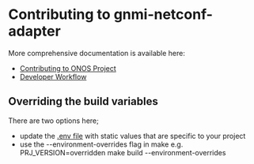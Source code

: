 # Contributing to gnmi-netconf-adapter

More comprehensive documentation is available here:

- [Contributing to ONOS Project](https://docs.onosproject.org/developers/contributing/)
- [Developer Workflow](https://docs.onosproject.org/developers/dev_workflow/)

## Overriding the build variables

There are two options here;

- update the [.env file](../.env) with static values that are specific to your project
- use the --environment-overrides flag in make e.g. PRJ_VERSION=overridden make build --environment-overrides
